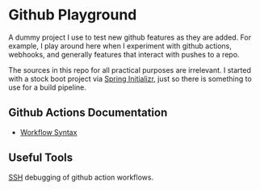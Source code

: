 # Github Playground
A dummy project I use to test new github features as they are added. For example, I play around 
here when I experiment with github actions, webhooks, and generally features that interact with 
pushes to a repo.

The sources in this repo for all practical purposes are irrelevant. I started with a stock boot 
project via [Spring Initializr](https://start.spring.io/), just so there is something to use for 
a build pipeline.

## Github Actions Documentation
- [Workflow Syntax](https://help.github.com/en/actions/reference/workflow-syntax-for-github-actions)


## Useful Tools
[SSH](https://github.com/marketplace/actions/debugging-with-tmate) debugging of github action workflows.